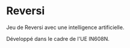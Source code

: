 # Reversi
Jeu de Reversi avec une intelligence artificielle. 

Développé dans le cadre de l'UE IN608N.

